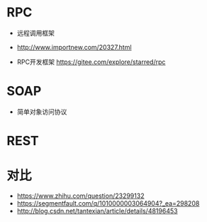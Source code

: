 # RPC

- 远程调用框架

- <http://www.importnew.com/20327.html>
- RPC开发框架 https://gitee.com/explore/starred/rpc


# SOAP

- 简单对象访问协议

# REST

# 对比

- <https://www.zhihu.com/question/23299132>
- <https://segmentfault.com/q/1010000003064904?_ea=298208>
- http://blog.csdn.net/tantexian/article/details/48196453
